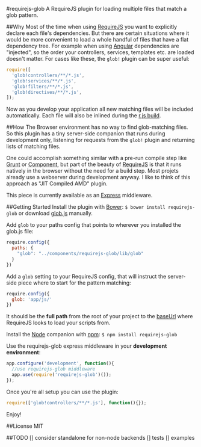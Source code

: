 #requirejs-glob
A RequireJS plugin for loading multiple files that match a glob pattern.

##Why
Most of the time when using [RequireJS](http://requirejs.org/) you want to explicitly declare each file's dependencies. But there are certain situations where it would be more convenient to load a whole handful of files that have a flat dependency tree. For example when using [Angular](http://angularjs.org/) dependencies are "injected", so the order your controllers, services, templates etc. are loaded doesn't matter. For cases like these, the `glob!` plugin can be super useful:

```js
require([
  'glob!controllers/**/*.js',
  'glob!services/**/*.js',
  'glob!filters/**/*.js',
  'glob!directives/**/*.js',
]);
```

Now as you develop your application all new matching files will be included automatically. Each file will also be inlined during the [r.js build](http://requirejs.org/docs/optimization.html).

##How
The Browser environment has no way to find glob-matching files. So this plugin has a tiny server-side companion that runs during development only, listening for requests from the `glob!` plugin and returning lists of matching files. 

One could accomplish something similar with a pre-run compile step like [Grunt](http://gruntjs.com/) or [Component](https://component.jit.su/), but part of the beauty of [RequireJS](http://requirejs.org/) is that it runs natively in the browser without the need for a build step. Most projets already use a webserver during development anyway. I like to think of this approach as "JIT Compiled AMD" plugin. 

This piece is currently available as an [Express](http://expressjs.com/guide.html) middleware.

##Getting Started
Install the plugin with [Bower](http://twitter.github.com/bower/):
`$ bower install requirejs-glob`
or download [glob.js](lib/glob.js) manually.

Add `glob` to your paths config that points to wherever you installed the glob.js file:

```js
require.config({
  paths: {
    "glob": "../components/requirejs-glob/lib/glob"
  }
})
``` 

Add a `glob` setting to your RequireJS config, that will instruct the server-side piece where to start for the pattern matching:

```js
require.config({
  glob: 'app/js/'
})
```
It should be the **full path** from the root of your project to the [baseUrl](http://requirejs.org/docs/api.html#config-baseUrl) where RequireJS looks to load your scripts from.

Install the [Node](http://nodejs.org/) companion with [npm](https://npmjs.org/):
`$ npm install requirejs-glob`

Use the requirejs-glob express middleware in your **development environment**:

```js
app.configure('development', function(){
  //use requirejs-glob middleware
  app.use(require('requirejs-glob')());
});
```

Once you're all setup you can use the plugin:

```js
require(['glob!controllers/**/*.js'], function(){});
``` 

Enjoy!

##License
MIT

##TODO
[] consider standalone for non-node backends
[] tests
[] examples
